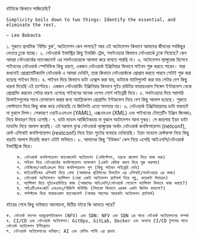 বইটাকে কিভাবে সাজিয়েছি?

    Simplicity boils down to two things: Identify the essential, and eliminate the rest.  
    
    – Leo Babauta

১. শুরুতে প্রাথমিক 'বিল্ডিং ব্লক', অটোমেশন কেন লাগছে? আর এই অটোমেশন কিভাবে আমাদের জীবনের সবকিছুর ভেতরে ঢুকে যাচ্ছে। 
২. নেটওয়ার্ক ইন্ডাস্ট্রির কিছু ইমার্জিং ট্রেন্ড, সফটওয়্যার কিভাবে নেটওয়ার্কে ঢুকে গিয়েছে? কেন আমরা নেটওয়ার্কের ম্যানেজমেন্ট এর সফটওয়্যারকে আলাদা করে ভাবতে পারছি না।
৩. অটোমেশন ল্যাঙ্গুয়েজ হিসেবে পাইথনের নেটওয়ার্ক স্পেসিফিক কিছু ধারণা, একজন নেটওয়ার্ক ইঞ্জিনিয়ার কিভাবে পাইথন শুরু করতে পারেন।  যারা  কখনোই প্রোগ্রামেটিক্যালি নেটওয়ার্ক এ আমরা দেখিনি,  তারা কিভাবে নেটওয়ার্ককে প্রোগ্রাম করতে পারবে সেটাই শুরু করা হয়েছে পাইথন দিয়ে।
৪. পাইথন দিয়ে কিভাবে ডাটা এক্সেস করা যায়, ডাটাকে ম্যানিপুলেট করা যায় সেটার বেশ কিছু ধারনা দিয়েছি এই চ্যাপ্টারে।  একজন নেটওয়ার্কিং ইঞ্জিনিয়ার কিভাবে সুইচ রাউটার ফায়ারওয়াল সিঙ্গেল ইন্টারফেস থেকে প্রোগ্রামিং করবেন সেটার ধারণা এসেছে পাইথনের অনেক ওপেন সোর্স লাইব্রেরী দিয়ে। 
৫. সফটওয়্যার দিয়ে সরাসরি ডিভাইসগুলোর সাথে যোগাযোগ করার জন্য অ্যাপ্লিকেশন প্রোগ্রামিং ইন্টারফেস নিয়ে বেশ কিছু আলাপ হয়েছে। শুরুতে পোস্টম্যান দিয়ে কিছু কাজ করে দেখিয়েছি যে জিনিসটা এতো সমস্যার নয়।
৬. নেটওয়ার্ক ইঞ্জিনিয়ারদের ডাটা ফরম্যাট না বুঝলে বিপদ। সেকারণে ওয়াইএএমএল (YAML), এক্সএমএল (XML) এবং পাইথনের টেমপ্লেটিং ইঞ্জিন জিনজা২ নিয়ে উদাহরণ নিয়ে এসেছি।
৭. ডাটা মডেল আর্কিটেকচার না বুঝলে অটোমেশন আনা দুস্কর। সে জায়গায় ইয়াং ডাটা মডেলিং নিয়ে আলাপ করেছি। এই আলাপ বুঝে নেটওয়ার্ক ল্যাঙ্গুয়েজ অর্থাৎ নেটওয়ার্ক কনফিগারেশন (netconf), রেস্ট এপিআই কনফিগারেশন (restconf) নিয়ে ইয়াং স্যুটের ব্যবহার দেখিয়েছি। ইয়াং মডেলে রেস্টকন্ফ নিয়ে কিছু বাড়তি আলাপ দিয়েছি কারণ এটাই ভবিষ্যত।
৮. আমাদের কিছু 'ইউজড' কেস নিয়ে এসেছি আইএসপি/নেটওয়ার্ক ইন্ডাস্ট্রিকে ঘিরে।

        ক. নেটওয়ার্ক কনফিগারেশন ম্যানেজমেন্ট অটোমেশন (বেবিস্টেপস, যন্ত্রকে ঝামেলা দিয়ে কাজ করা)
        খ. পাইথন দিয়ে নেটওয়ার্কের কনফিগারেশন ব্যাকআপ (একটা বেসিক ধারণা দিয়ে শুরু করলাম)
        গ. নেটমিকো/ওয়াইএমএল দিয়ে কনফিগারেশন পুশ (কিছু পাইথন লাইব্রেরি দেখি)
        ঘ. মাইক্রোটিকের এপিআই দিয়ে খেলা (আমাদের প্রতিদিনের ডিভাইস এর এপিআই/সফটওয়্যার এর কাজ)
        ঙ. নেটওয়ার্ক অটোমেশনে অ্যান্সিবল (সেরা একটা অটোমেশন প্ল্যাটফর্ম নিয়ে গল্প, কয়েকটা উদাহরন)
        চ. অ্যান্সিবল দিয়ে সুইচ+রাউটারে কাজ (আমাদের আইএসপি/নেটওয়ার্ক লেভেলে অ্যান্সিবল কিভাবে কাজ করছে?)
        ছ. পাইএটিএস+জেনি এসএলএ/বিজিপি মনিটরিং (সিসকো কিভাবে এরকম একটা জিনিস বানালো?)
        ঝ. সল্টস্ট্যাক দিয়ে ফায়ারওয়াল ম্যানেজমেন্ট (আমার পছন্দের আরেকটা অটোমেশন প্ল্যাটফর্ম)

বইয়ের শেষে কিছু ভবিষ্যত আলোচনা, দ্বিতীয় বইয়ে কি আসতে পারে?

    ক. নেটওার্ক ফাংশন ভারচুয়ালাইজেশন (NFV) এবং SDN: NFV এবং SDN এর সাথে নেটওার্ক অটোমেশনের সম্পর্ক
    খ. CI/CD এবং নেটওয়ার্ক অটোমেশন: GitOps, GitLab, Docker এবং অন্যান্য CI/CD টুলসের সাথে নেটওার্ক অটোমেশন ইন্টিগ্রেশন
    গ. নেটওয়ার্ক অটোমেশনের ভবিষ্যৎ: AI এবং মেশিন লার্নিং এর প্রভাব
